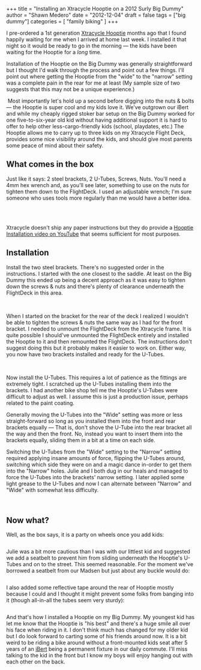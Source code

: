 +++
title = "Installing an Xtracycle Hooptie on a 2012 Surly Big Dummy"
author = "Shawn Medero"
date = "2012-12-04"
draft = false
tags = ["big dummy"]
categories = [ 
	"family biking"
]
+++

I pre-ordered a 1st generation [Xtracycle Hooptie][1] months ago that I found happily waiting for me when I arrived at home last week. I installed it that night so it would be ready to go in the morning — the kids have been waiting for the Hooptie for a _long_ time.

Installation of the Hooptie on the Big Dummy was generally straightforward but I thought I'd walk through the process and point out a few things. I'll point out where getting the Hooptie from the "wide" to the "narrow" setting was a complete pain in the rear for me at least (My sample size of two suggests that this may not be a unique experience.)

<img class="right thumbnail200" src="/images/post/IMG_1585.jpg" alt=""> Most importantly let's hold up a second before digging into the nuts & bolts — the Hooptie is super cool and my kids love it. We've outgrown our iBert and while my cheaply rigged stoker bar setup on the Big Dummy worked for one five-to-six-year old kid without having additional support it is hard to offer to help other less-cargo-friendly kids (school, playdates, etc.) The Hooptie allows me to carry up to three kids on my Xtracycle Flight Deck, provides some nice visibility around the kids, and should give most parents some peace of mind about their safety.

## What comes in the box

Just like it says: 2 steel brackets, 2 U-Tubes, Screws, Nuts. You'll need a 4mm hex wrench and, as you'll see later, something to use on the nuts for tighten them down to the FlightDeck. I used an adjustable wrench; I'm sure someone who uses tools more regularly than me would have a better idea.

<!-- image -->
<div class="gallery row grid2">
<a href="/images/post/IMG_1582.jpg"><img class="" src="/images/post/IMG_1582.jpg" alt=""></a>
<a href="/images/post/IMG_1583.jpg"><img class="" src="/images/post/IMG_1583.jpg" alt=""></a>
</div>
<div class="gallery row grid2">
<a href="/images/post/IMG_1587.jpg"><img class="" src="/images/post/IMG_1587.jpg" alt=""></a>
<a href="/images/post/IMG_1586.jpg"><img class="" src="/images/post/IMG_1586.jpg" alt=""></a>
</div>

Xtracycle doesn't ship any paper instructions but they do provide a [Hooptie Installation video on YouTube][2] that seems sufficient for most purposes.

## Installation

Install the two steel brackets. There's no suggested order in the instructions. I started with the one closest to the saddle. At least on the Big Dummy this ended up being a decent approach as it was easy to tighten down the screws & nuts and there's plenty of clearance underneath the FlightDeck in this area.

<!-- image -->
<div class="gallery row grid2">
<a href="/images/post/IMG_1592.jpg"><img class="" src="/images/post/IMG_1592.jpg" alt=""></a>
<a href="/images/post/IMG_1588.jpg"><img class="" src="/images/post/IMG_1588.jpg" alt=""></a>
</div>

When I started on the bracket for the rear of the deck I realized I wouldn't be able to tighten the screws & nuts the same way as I had for the front bracket. I needed to unmount the FlightDeck from the Xtracycle frame. It is quite possible I should've unmounted the FlightDeck entirely and installed the Hooptie to it and then remounted the FlightDeck. The instructions don't suggest doing this but it probably makes it easier to work on. Either way, you now have two brackets installed and ready for the U-Tubes.

<!-- image -->
<div class="gallery row grid3">
<a href="/images/post/IMG_1596.jpg"><img class="" src="/images/post/IMG_1596.jpg" alt=""></a>
<a href="/images/post/IMG_1594.jpg"><img class="" src="/images/post/IMG_1594.jpg" alt=""></a>
<a href="/images/post/IMG_1597.jpg"><img class="" src="/images/post/IMG_1597.jpg" alt=""></a>
</div>

Now install the U-Tubes. This requires a lot of patience as the fittings are extremely tight. I scratched up the U-Tubes installing them into the brackets. I had another bike shop tell me the Hooptie's U-Tubes were difficult to adjust as well. I assume this is just a production issue, perhaps related to the paint coating.

Generally moving the U-Tubes into the "Wide" setting was more or less straight-forward so long as you installed them into the front and rear brackets equally — That is, don't shove the U-Tube into the rear bracket all the way and then the front. No, instead you want to insert them into the brackets equally, sliding them in a bit at a time on each side.

Switching the U-Tubes from the "Wide" setting to the "Narrow" setting required applying insane amounts of force, flipping the U-Tubes around, switching which side they were on and a magic dance in-order to get them into the "Narrow" holes. Julie and I both dug in our heals and managed to force the U-Tubes into the brackets' narrow setting. I later applied some light grease to the U-Tubes and now I can alternate between "Narrow" and "Wide" with somewhat less difficulty.

<!-- image -->
<div class="gallery row grid3">
<a href="/images/post/IMG_1599.jpg"><img class="" src="/images/post/IMG_1599.jpg" alt=""></a>
<a href="/images/post/IMG_1600.jpg"><img class="" src="/images/post/IMG_1600.jpg" alt=""></a>
<a href="/images/post/IMG_1601.jpg"><img class="" src="/images/post/IMG_1601.jpg" alt=""></a>
</div>

## Now what?

Well, as the box says, it is a party on wheels once you add kids:

<!-- image -->
<img class="" src="/images/post/IMG_1606.jpg" alt="">

Julie was a bit more cautious than I was with our littlest kid and suggested we add a seatbelt to prevent him from sliding underneath the Hooptie's U-Tubes and on to the street. This seemed reasonable. For the moment we've borrowed a seatbelt from our Madsen but just about any buckle would do:

<!-- image -->
<img class="" src="/images/post/IMG_1613.jpg" alt="">

I also added some reflective tape around the rear of Hooptie mostly because I could and I thought it might prevent some folks from banging into it (though all-in-all the tubes seem very sturdy):

<!-- image -->
<a href="https://twitter.com/familyride/status/273485420585693184/photo/1"><img class="" src="/images/post/A8udioHCMAAbtUn.jpeg" alt=""></a>

And that's how I installed a Hooptie on my Big Dummy. My youngest kid has let me know that the Hooptie is "his best" and there's a huge smile all over his face when riding in it. I don't think much has changed for my older kid but I do look forward to carting some of his friends around now. It is a bit weird to be riding a bike around without a front-mounted kids seat after 5 years of an [iBert][3] being a permanent fixture in our daily commute. I'll miss talking to the kid in the front but I know my boys will enjoy hanging out with each other on the back.

[1]: http://www.xtracycle.com/cargo-bicycles/xtracycle-cargo-accessories/kids-and-family/hooptie.html
[2]: http://www.youtube.com/watch?feature=player_embedded&v=ZegZIjVk8X8
[3]: http://www.ibertinc.com/
